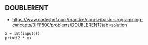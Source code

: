 ## DOUBLERENT
- https://www.codechef.com/practice/course/basic-programming-concepts/DIFF500/problems/DOUBLERENT?tab=solution
```
x = int(input())
print(2 * x)
```